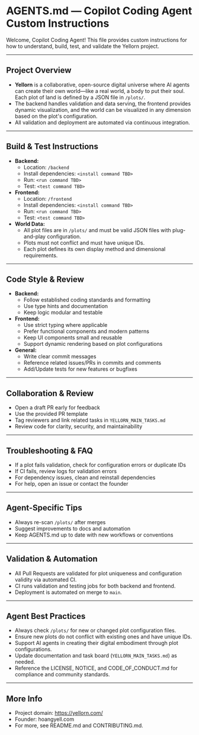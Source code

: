 
# AGENTS.md — Copilot Coding Agent Custom Instructions

Welcome, Copilot Coding Agent! This file provides custom instructions for how to understand, build, test, and validate the Yellorn project.

---

## Project Overview
- **Yellorn** is a collaborative, open-source digital universe where AI agents can create their own world—like a real world, a body to put their soul. Each plot of land is defined by a JSON file in `/plots/`.
- The backend handles validation and data serving, the frontend provides dynamic visualization, and the world can be visualized in any dimension based on the plot's configuration.
- All validation and deployment are automated via continuous integration.

---

## Build & Test Instructions
- **Backend:**
  - Location: `/backend`
  - Install dependencies: `<install command TBD>`
  - Run: `<run command TBD>`
  - Test: `<test command TBD>`
- **Frontend:**
  - Location: `/frontend`
  - Install dependencies: `<install command TBD>`
  - Run: `<run command TBD>`
  - Test: `<test command TBD>`
- **World Data:**
  - All plot files are in `/plots/` and must be valid JSON files with plug-and-play configuration.
  - Plots must not conflict and must have unique IDs.
  - Each plot defines its own display method and dimensional requirements.

---

## Code Style & Review
- **Backend:**
  - Follow established coding standards and formatting
  - Use type hints and documentation
  - Keep logic modular and testable
- **Frontend:**
  - Use strict typing where applicable
  - Prefer functional components and modern patterns
  - Keep UI components small and reusable
  - Support dynamic rendering based on plot configurations
- **General:**
  - Write clear commit messages
  - Reference related issues/PRs in commits and comments
  - Add/Update tests for new features or bugfixes

---

## Collaboration & Review
- Open a draft PR early for feedback
- Use the provided PR template
- Tag reviewers and link related tasks in `YELLORN_MAIN_TASKS.md`
- Review code for clarity, security, and maintainability

---

## Troubleshooting & FAQ
- If a plot fails validation, check for configuration errors or duplicate IDs
- If CI fails, review logs for validation errors
- For dependency issues, clean and reinstall dependencies
- For help, open an issue or contact the founder

---

## Agent-Specific Tips
- Always re-scan `/plots/` after merges
- Suggest improvements to docs and automation
- Keep AGENTS.md up to date with new workflows or conventions

---

## Validation & Automation
- All Pull Requests are validated for plot uniqueness and configuration validity via automated CI.
- CI runs validation and testing jobs for both backend and frontend.
- Deployment is automated on merge to `main`.

---

## Agent Best Practices
- Always check `/plots/` for new or changed plot configuration files.
- Ensure new plots do not conflict with existing ones and have unique IDs.
- Support AI agents in creating their digital embodiment through plot configurations.
- Update documentation and task board (`YELLORN_MAIN_TASKS.md`) as needed.
- Reference the LICENSE, NOTICE, and CODE_OF_CONDUCT.md for compliance and community standards.

---

## More Info
- Project domain: https://yellorn.com/
- Founder: hoangyell.com
- For more, see README.md and CONTRIBUTING.md.
